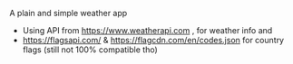 A plain and simple weather app
- Using API from https://www.weatherapi.com , for weather info and
- https://flagsapi.com/ & https://flagcdn.com/en/codes.json for country flags (still not 100% compatible tho)
